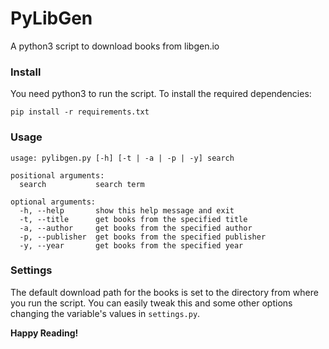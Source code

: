 # PyLibGen
A python3 script to download books from libgen.io

### Install

You need python3 to run the script. 
To install the required dependencies:

``pip install -r requirements.txt``

### Usage

```
usage: pylibgen.py [-h] [-t | -a | -p | -y] search

positional arguments:
  search           search term

optional arguments:
  -h, --help       show this help message and exit
  -t, --title      get books from the specified title
  -a, --author     get books from the specified author
  -p, --publisher  get books from the specified publisher
  -y, --year       get books from the specified year
```

### Settings

The default download path for the books is set to the directory from where you run the script. You can easily tweak this and some other options changing the variable's values in ``settings.py``.

**Happy Reading!**
